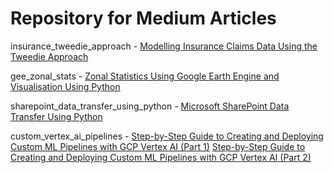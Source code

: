 # Repository for Medium Articles

insurance_tweedie_approach - [Modelling Insurance Claims Data Using the Tweedie Approach](https://medium.com/@wardarahim25/modelling-insurance-claims-data-using-the-tweedie-approach-94db8b14bfb5)

gee_zonal_stats - [Zonal Statistics Using Google Earth Engine and Visualisation Using Python](https://medium.com/@wardarahim25/zonal-statistics-using-google-earth-engine-and-visualisation-using-python-fb74cc1b1efc)

sharepoint_data_transfer_using_python - [Microsoft SharePoint Data Transfer Using Python](https://medium.com/@wardarahim25/microsoft-sharepoint-data-transfer-using-python-a7c2721392c)

custom_vertex_ai_pipelines - [Step-by-Step Guide to Creating and Deploying Custom ML Pipelines with GCP Vertex AI (Part 1)](https://medium.com/@wardarahim25/step-by-step-guide-to-creating-and-deploying-custom-ml-pipelines-with-gcp-vertex-ai-part-1-61185bc24f6a) 
                        [Step-by-Step Guide to Creating and Deploying Custom ML Pipelines with GCP Vertex AI (Part 2)](https://medium.com/@wardarahim25/step-by-step-guide-to-creating-and-deploying-custom-ml-pipelines-with-gcp-vertex-ai-part-2-3be6e314bc48)
